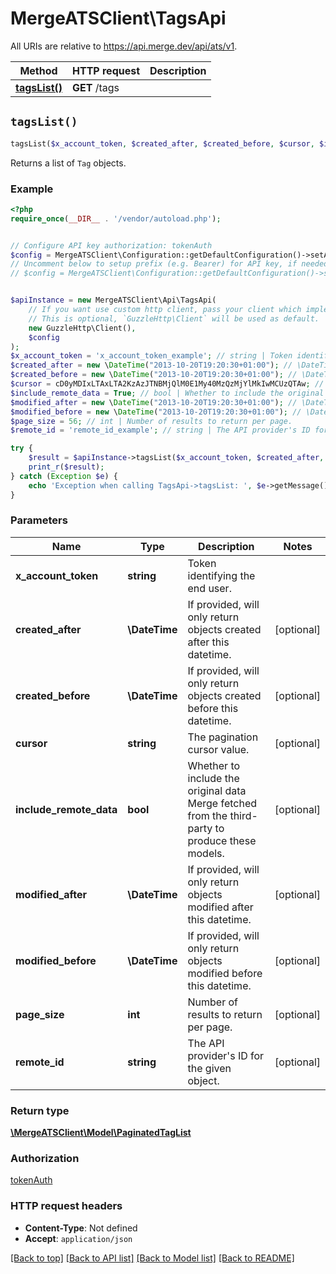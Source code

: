 # MergeATSClient\TagsApi

All URIs are relative to https://api.merge.dev/api/ats/v1.

Method | HTTP request | Description
------------- | ------------- | -------------
[**tagsList()**](TagsApi.md#tagsList) | **GET** /tags | 


## `tagsList()`

```php
tagsList($x_account_token, $created_after, $created_before, $cursor, $include_remote_data, $modified_after, $modified_before, $page_size, $remote_id): \MergeATSClient\Model\PaginatedTagList
```



Returns a list of `Tag` objects.

### Example

```php
<?php
require_once(__DIR__ . '/vendor/autoload.php');


// Configure API key authorization: tokenAuth
$config = MergeATSClient\Configuration::getDefaultConfiguration()->setApiKey('Authorization', 'YOUR_API_KEY');
// Uncomment below to setup prefix (e.g. Bearer) for API key, if needed
// $config = MergeATSClient\Configuration::getDefaultConfiguration()->setApiKeyPrefix('Authorization', 'Bearer');


$apiInstance = new MergeATSClient\Api\TagsApi(
    // If you want use custom http client, pass your client which implements `GuzzleHttp\ClientInterface`.
    // This is optional, `GuzzleHttp\Client` will be used as default.
    new GuzzleHttp\Client(),
    $config
);
$x_account_token = 'x_account_token_example'; // string | Token identifying the end user.
$created_after = new \DateTime("2013-10-20T19:20:30+01:00"); // \DateTime | If provided, will only return objects created after this datetime.
$created_before = new \DateTime("2013-10-20T19:20:30+01:00"); // \DateTime | If provided, will only return objects created before this datetime.
$cursor = cD0yMDIxLTAxLTA2KzAzJTNBMjQlM0E1My40MzQzMjYlMkIwMCUzQTAw; // string | The pagination cursor value.
$include_remote_data = True; // bool | Whether to include the original data Merge fetched from the third-party to produce these models.
$modified_after = new \DateTime("2013-10-20T19:20:30+01:00"); // \DateTime | If provided, will only return objects modified after this datetime.
$modified_before = new \DateTime("2013-10-20T19:20:30+01:00"); // \DateTime | If provided, will only return objects modified before this datetime.
$page_size = 56; // int | Number of results to return per page.
$remote_id = 'remote_id_example'; // string | The API provider's ID for the given object.

try {
    $result = $apiInstance->tagsList($x_account_token, $created_after, $created_before, $cursor, $include_remote_data, $modified_after, $modified_before, $page_size, $remote_id);
    print_r($result);
} catch (Exception $e) {
    echo 'Exception when calling TagsApi->tagsList: ', $e->getMessage(), PHP_EOL;
}
```

### Parameters

Name | Type | Description  | Notes
------------- | ------------- | ------------- | -------------
 **x_account_token** | **string**| Token identifying the end user. |
 **created_after** | **\DateTime**| If provided, will only return objects created after this datetime. | [optional]
 **created_before** | **\DateTime**| If provided, will only return objects created before this datetime. | [optional]
 **cursor** | **string**| The pagination cursor value. | [optional]
 **include_remote_data** | **bool**| Whether to include the original data Merge fetched from the third-party to produce these models. | [optional]
 **modified_after** | **\DateTime**| If provided, will only return objects modified after this datetime. | [optional]
 **modified_before** | **\DateTime**| If provided, will only return objects modified before this datetime. | [optional]
 **page_size** | **int**| Number of results to return per page. | [optional]
 **remote_id** | **string**| The API provider&#39;s ID for the given object. | [optional]

### Return type

[**\MergeATSClient\Model\PaginatedTagList**](../Model/PaginatedTagList.md)

### Authorization

[tokenAuth](../../README.md#tokenAuth)

### HTTP request headers

- **Content-Type**: Not defined
- **Accept**: `application/json`

[[Back to top]](#) [[Back to API list]](../../README.md#endpoints)
[[Back to Model list]](../../README.md#models)
[[Back to README]](../../README.md)
